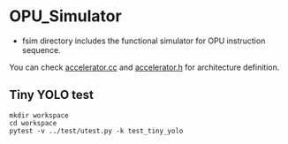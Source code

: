 # OPU_Simulator

* fsim directory includes the functional simulator for OPU instruction sequence.

You can check [accelerator.cc](https://github.com/OPU-Lab/209-Project/blob/main/Simulator/fsim/accelerator.cc) and [accelerator.h](https://github.com/OPU-Lab/209-Project/blob/main/Simulator/fsim/accelerator.h) for architecture definition.

## Tiny YOLO test
```
mkdir workspace
cd workspace
pytest -v ../test/utest.py -k test_tiny_yolo
```
